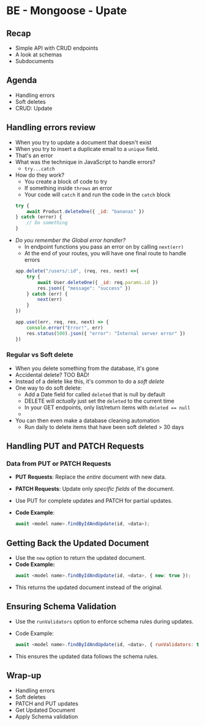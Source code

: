 # BE - Mongoose - Upate
## Recap
- Simple API with CRUD endpoints
- A look at schemas
- Subdocuments

## Agenda
- Handling errors
- Soft deletes
- CRUD: Update

## Handling errors review
- When you try to update a document that doesn't exist
- When you try to insert a duplicate email to a `unique` field.
- That's an error
- What was the technique in JavaScript to handle errors?
    - `try...catch`
- How do they work?
    - You create a block of code to try
    - If something inside `throws` an error
    - Your code will `catch` it and run the code in the `catch` block
    ```js
    try {
        await Product.deleteOne({ _id: "bananas" })
    } catch (error) {
        // Do something
    }
    ```
- _Do you remember the Global error handler?_
    - In endpoint functions you pass an error on by calling `next(err)`
    - At the end of your routes, you will have one final route to handle errors
    ```js
    app.delete("/users/:id", (req, res, next) =>{
        try {
            await User.deleteOne({ _id: req.params.id })
            res.json({ "message": "success" })
        } catch (err) {
            next(err)
        }
    })

    app.use((err, req, res, next) => {
        console.error("Error!", err)
        res.status(500).json({ "error": "Internal server error" })
    })
    ```

### Regular vs Soft delete

- When you delete something from the database, it's gone
- Accidental delete? TOO BAD!
- Instead of a delete like this, it's common to do a *soft delete*
- One way to do soft delete:
    - Add a Date field for called `deleted` that is null by default
    - DELETE will _actually_ just set the `deleted` to the current time
    - In your GET endpoints, only list/return items with `deleted == null`
    - 
- You can then even make a database cleaning automation
    - Run daily to delete items that have been soft deleted > 30 days

## Handling PUT and PATCH Requests
### Data from PUT or PATCH Requests
- **PUT Requests**: Replace the _entire_ document with new data.
- **PATCH Requests**: Update only _specific fields_ of the document.
- Use PUT for complete updates and PATCH for partial updates.

- **Code Example**:
  ```javascript
  await <model name>.findByIdAndUpdate(id, <data>);
  ```


## Getting Back the Updated Document
- Use the `new` option to return the updated document.
- **Code Example:**
    ```js
    await <model name>.findByIdAndUpdate(id, <data>, { new: true });
    ```
- This returns the updated document instead of the original.


## Ensuring Schema Validation
- Use the `runValidators` option to enforce schema rules during updates.
- Code Example:
    ```js
    await <model name>.findByIdAndUpdate(id, <data>, { runValidators: true });
    ```

- This ensures the updated data follows the schema rules.


## Wrap-up
- Handling errors
- Soft deletes
- PATCH and PUT updates
- Get Updated Document
- Apply Schema validation

<!-- 

## References
- [Update by Id](https://mongoosejs.com/docs/api/model.html#Model.findByIdAndUpdate())
- [Validation](https://mongoosejs.com/docs/validation.html)

## Exercises
- []()
- []()
- []()

-->